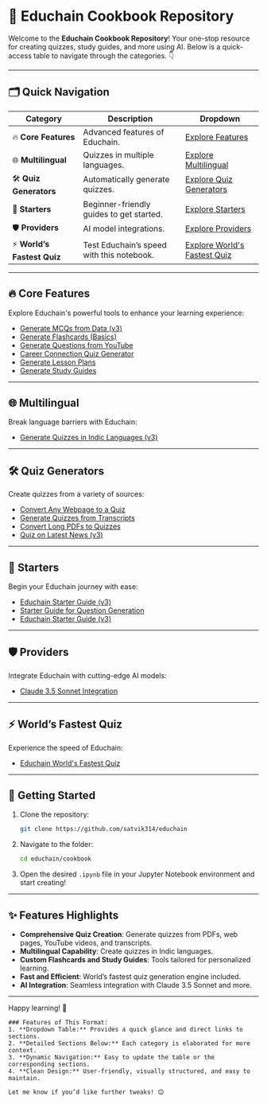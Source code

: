 
# 📘 Educhain Cookbook Repository

Welcome to the **Educhain Cookbook Repository**! Your one-stop resource for creating quizzes, study guides, and more using AI. Below is a quick-access table to navigate through the categories. 👇

---

## 🗂️ Quick Navigation

| **Category**            | **Description**                         | **Dropdown**                       |
|--------------------------|-----------------------------------------|-------------------------------------|
| 🔥 **Core Features**    | Advanced features of Educhain.          | [Explore Features](#core-features) |
| 🌐 **Multilingual**      | Quizzes in multiple languages.          | [Explore Multilingual](#multilingual) |
| 🛠️ **Quiz Generators**   | Automatically generate quizzes.         | [Explore Quiz Generators](#quiz-generators) |
| 🌟 **Starters**          | Beginner-friendly guides to get started. | [Explore Starters](#starters)      |
| 🛡️ **Providers**         | AI model integrations.                  | [Explore Providers](#providers)    |
| ⚡ **World’s Fastest Quiz** | Test Educhain’s speed with this notebook. | [Explore World's Fastest Quiz](#worlds-fastest-quiz) |

---

## 🔥 Core Features
Explore Educhain's powerful tools to enhance your learning experience:
- [Generate MCQs from Data (v3)](features/Generate_MCQs_from_Data_Educhain_v3.ipynb)
- [Generate Flashcards (Basics)](features/Generate_flashcards_basics.ipynb)
- [Generate Questions from YouTube](features/Generate_questions_from_youtube.ipynb)
- [Career Connection Quiz Generator](features/educhain_career_connection.ipynb)
- [Generate Lesson Plans](features/educhain_generate_lesson_plan.ipynb)
- [Generate Study Guides](features/educhain_generate_study_guide.ipynb)

---

## 🌐 Multilingual
Break language barriers with Educhain:
- [Generate Quizzes in Indic Languages (v3)](multilingual/educhain_indic_languages_v3.ipynb)

---

## 🛠️ Quiz Generators
Create quizzes from a variety of sources:
- [Convert Any Webpage to a Quiz](quiz_generators/Convert_any_webpage_to_quiz.ipynb)
- [Generate Quizzes from Transcripts](quiz_generators/Generate_quiz_using_transcripts_and_educhain.ipynb)
- [Convert Long PDFs to Quizzes](quiz_generators/Long_PDFs_to_Quiz.ipynb)
- [Quiz on Latest News (v3)](quiz_generators/Quiz_on_Latest_News_v3%20(1).ipynb)

---

## 🌟 Starters
Begin your Educhain journey with ease:
- [Educhain Starter Guide (v3)](starters/Educhain_Starter_Guide_V3.ipynb)
- [Starter Guide for Question Generation](starters/Starter_guide_question_generation.ipynb)
- [Educhain Starter Guide (v3)](starters/educhain_Starter_guide_v3.ipynb)

---

## 🛡️ Providers
Integrate Educhain with cutting-edge AI models:
- [Claude 3.5 Sonnet Integration](providers/educhain_claude3_5_sonnet.ipynb)

---

## ⚡ World’s Fastest Quiz
Experience the speed of Educhain:
- [Educhain World's Fastest Quiz](educhain_worlds_fastest_quiz.ipynb)

---

## 🚀 Getting Started

1. Clone the repository:
   ```bash
   git clone https://github.com/satvik314/educhain
   ```
2. Navigate to the folder:
   ```bash
   cd educhain/cookbook
   ```
3. Open the desired `.ipynb` file in your Jupyter Notebook environment and start creating!

---

## ✨ Features Highlights
- **Comprehensive Quiz Creation**: Generate quizzes from PDFs, web pages, YouTube videos, and transcripts.
- **Multilingual Capability**: Create quizzes in Indic languages.
- **Custom Flashcards and Study Guides**: Tools tailored for personalized learning.
- **Fast and Efficient**: World’s fastest quiz generation engine included.
- **AI Integration**: Seamless integration with Claude 3.5 Sonnet and more.



---

Happy learning! 🎉
```
### Features of This Format:
1. **Dropdown Table:** Provides a quick glance and direct links to sections.  
2. **Detailed Sections Below:** Each category is elaborated for more context.  
3. **Dynamic Navigation:** Easy to update the table or the corresponding sections.  
4. **Clean Design:** User-friendly, visually structured, and easy to maintain.  

Let me know if you’d like further tweaks! 😊
